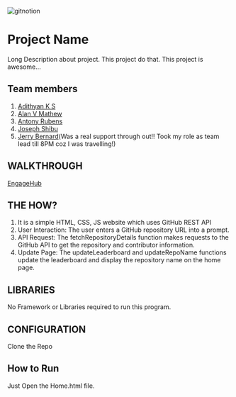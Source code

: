 
![gitnotion](https://github.com/user-attachments/assets/079fdd2e-ba20-4a5b-9801-58448e81d8b9)




# Project Name
Long Description about project. This project do that. This project is awesome...
## Team members
1. [Adithyan K S](https://github.com/Adithyan-Coder)
2. [Alan V Mathew](https://github.com/mancity142)
3. [Antony Rubens](https://github.com/Antony-Rubens)
4. [Joseph Shibu](https://github.com/SharkSpidy)
5. [Jerry Bernard](https://github.com/jerry53779)(Was a real support through out!! Took my role as team lead till 8PM coz I was travelling!)
## WALKTHROUGH
[EngageHub]()
## THE HOW?
1. It is a simple HTML, CSS, JS website which uses GitHub REST API
2. User Interaction: The user enters a GitHub repository URL into a prompt.
3. API Request: The fetchRepositoryDetails function makes requests to the GitHub API to get the repository and contributor information.
4. Update Page: The updateLeaderboard and updateRepoName functions update the leaderboard and display the repository name on the home page.
## LIBRARIES
No Framework or Libraries required to run this program.
## CONFIGURATION
Clone the Repo
## How to Run
Just Open the Home.html file.
